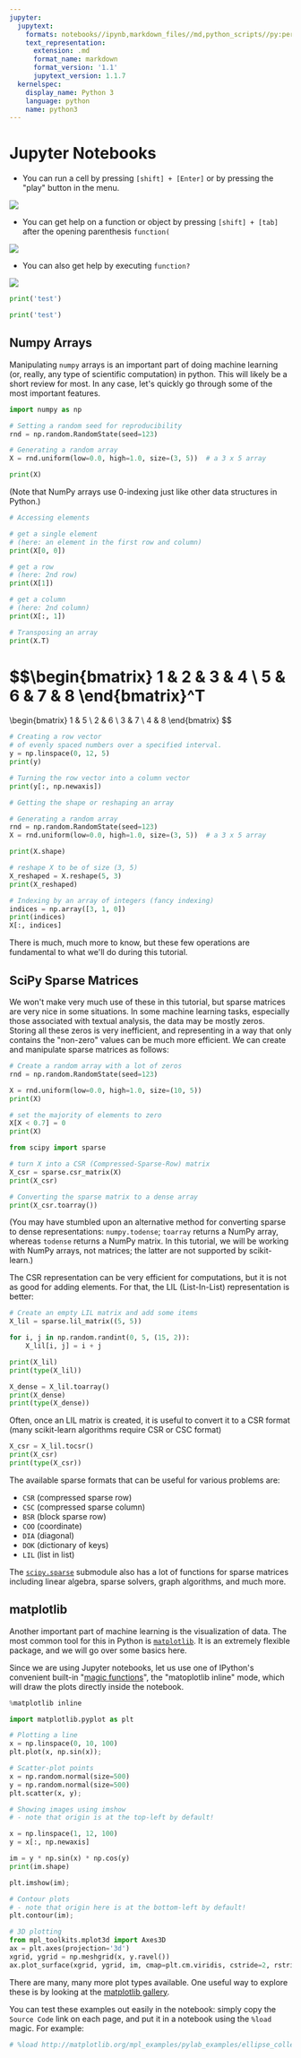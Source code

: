 ```yaml
---
jupyter:
  jupytext:
    formats: notebooks//ipynb,markdown_files//md,python_scripts//py:percent
    text_representation:
      extension: .md
      format_name: markdown
      format_version: '1.1'
      jupytext_version: 1.1.7
  kernelspec:
    display_name: Python 3
    language: python
    name: python3
---
```


Jupyter Notebooks
==================

* You can run a cell by pressing ``[shift] + [Enter]`` or by pressing the "play" button in the menu.

![](figures/ipython_run_cell.png)

* You can get help on a function or object by pressing ``[shift] + [tab]`` after the opening parenthesis ``function(``

![](figures/ipython_help-1.png)

* You can also get help by executing ``function?``

![](figures/ipython_help-2.png)

```python
print('test')
```

```python
print('test')
```

## Numpy Arrays


Manipulating `numpy` arrays is an important part of doing machine learning
(or, really, any type of scientific computation) in python.  This will likely
be a short review for most. In any case, let's quickly go through some of the most important features.

```python
import numpy as np

# Setting a random seed for reproducibility
rnd = np.random.RandomState(seed=123)

# Generating a random array
X = rnd.uniform(low=0.0, high=1.0, size=(3, 5))  # a 3 x 5 array

print(X)
```

(Note that NumPy arrays use 0-indexing just like other data structures in Python.)

```python
# Accessing elements

# get a single element 
# (here: an element in the first row and column)
print(X[0, 0])
```

```python
# get a row 
# (here: 2nd row)
print(X[1])
```

```python
# get a column
# (here: 2nd column)
print(X[:, 1])
```

```python
# Transposing an array
print(X.T)
```

$$\begin{bmatrix}
    1 & 2 & 3 & 4 \\
    5 & 6 & 7 & 8
\end{bmatrix}^T
= 
\begin{bmatrix}
    1 & 5 \\
    2 & 6 \\
    3 & 7 \\
    4 & 8
\end{bmatrix}
$$



```python
# Creating a row vector
# of evenly spaced numbers over a specified interval.
y = np.linspace(0, 12, 5)
print(y)
```

```python
# Turning the row vector into a column vector
print(y[:, np.newaxis])
```

```python
# Getting the shape or reshaping an array

# Generating a random array
rnd = np.random.RandomState(seed=123)
X = rnd.uniform(low=0.0, high=1.0, size=(3, 5))  # a 3 x 5 array

print(X.shape)
```

```python
# reshape X to be of size (3, 5)
X_reshaped = X.reshape(5, 3)
print(X_reshaped)
```

```python
# Indexing by an array of integers (fancy indexing)
indices = np.array([3, 1, 0])
print(indices)
X[:, indices]
```

There is much, much more to know, but these few operations are fundamental to what we'll
do during this tutorial.


## SciPy Sparse Matrices


We won't make very much use of these in this tutorial, but sparse matrices are very nice
in some situations.  In some machine learning tasks, especially those associated
with textual analysis, the data may be mostly zeros.  Storing all these zeros is very
inefficient, and representing in a way that only contains the "non-zero" values can be much more efficient.  We can create and manipulate sparse matrices as follows:

```python
# Create a random array with a lot of zeros
rnd = np.random.RandomState(seed=123)

X = rnd.uniform(low=0.0, high=1.0, size=(10, 5))
print(X)
```

```python
# set the majority of elements to zero
X[X < 0.7] = 0
print(X)
```

```python
from scipy import sparse

# turn X into a CSR (Compressed-Sparse-Row) matrix
X_csr = sparse.csr_matrix(X)
print(X_csr)
```

```python
# Converting the sparse matrix to a dense array
print(X_csr.toarray())
```

(You may have stumbled upon an alternative method for converting sparse to dense representations: `numpy.todense`; `toarray` returns a NumPy array, whereas `todense` returns a NumPy matrix. In this tutorial, we will be working with NumPy arrays, not matrices; the latter are not supported by scikit-learn.)


The CSR representation can be very efficient for computations, but it is not
as good for adding elements.  For that, the LIL (List-In-List) representation
is better:

```python
# Create an empty LIL matrix and add some items
X_lil = sparse.lil_matrix((5, 5))

for i, j in np.random.randint(0, 5, (15, 2)):
    X_lil[i, j] = i + j

print(X_lil)
print(type(X_lil))
```

```python
X_dense = X_lil.toarray()
print(X_dense)
print(type(X_dense))
```

Often, once an LIL matrix is created, it is useful to convert it to a CSR format
(many scikit-learn algorithms require CSR or CSC format)

```python
X_csr = X_lil.tocsr()
print(X_csr)
print(type(X_csr))
```

The available sparse formats that can be useful for various problems are:

- `CSR` (compressed sparse row)
- `CSC` (compressed sparse column)
- `BSR` (block sparse row)
- `COO` (coordinate)
- `DIA` (diagonal)
- `DOK` (dictionary of keys)
- `LIL` (list in list)

The [``scipy.sparse``](http://docs.scipy.org/doc/scipy/reference/sparse.html) submodule also has a lot of functions for sparse matrices
including linear algebra, sparse solvers, graph algorithms, and much more.


## matplotlib


Another important part of machine learning is the visualization of data.  The most common
tool for this in Python is [`matplotlib`](http://matplotlib.org).  It is an extremely flexible package, and
we will go over some basics here.

Since we are using Jupyter notebooks, let us use one of IPython's convenient built-in "[magic functions](https://ipython.org/ipython-doc/3/interactive/magics.html)", the "matoplotlib inline" mode, which will draw the plots directly inside the notebook.

```python
%matplotlib inline
```

```python
import matplotlib.pyplot as plt
```

```python
# Plotting a line
x = np.linspace(0, 10, 100)
plt.plot(x, np.sin(x));
```

```python
# Scatter-plot points
x = np.random.normal(size=500)
y = np.random.normal(size=500)
plt.scatter(x, y);
```

```python
# Showing images using imshow
# - note that origin is at the top-left by default!

x = np.linspace(1, 12, 100)
y = x[:, np.newaxis]

im = y * np.sin(x) * np.cos(y)
print(im.shape)

plt.imshow(im);
```

```python
# Contour plots 
# - note that origin here is at the bottom-left by default!
plt.contour(im);
```

```python
# 3D plotting
from mpl_toolkits.mplot3d import Axes3D
ax = plt.axes(projection='3d')
xgrid, ygrid = np.meshgrid(x, y.ravel())
ax.plot_surface(xgrid, ygrid, im, cmap=plt.cm.viridis, cstride=2, rstride=2, linewidth=0);
```

There are many, many more plot types available.  One useful way to explore these is by
looking at the [matplotlib gallery](http://matplotlib.org/gallery.html).

You can test these examples out easily in the notebook: simply copy the ``Source Code``
link on each page, and put it in a notebook using the ``%load`` magic.
For example:

```python
# %load http://matplotlib.org/mpl_examples/pylab_examples/ellipse_collection.py
```
